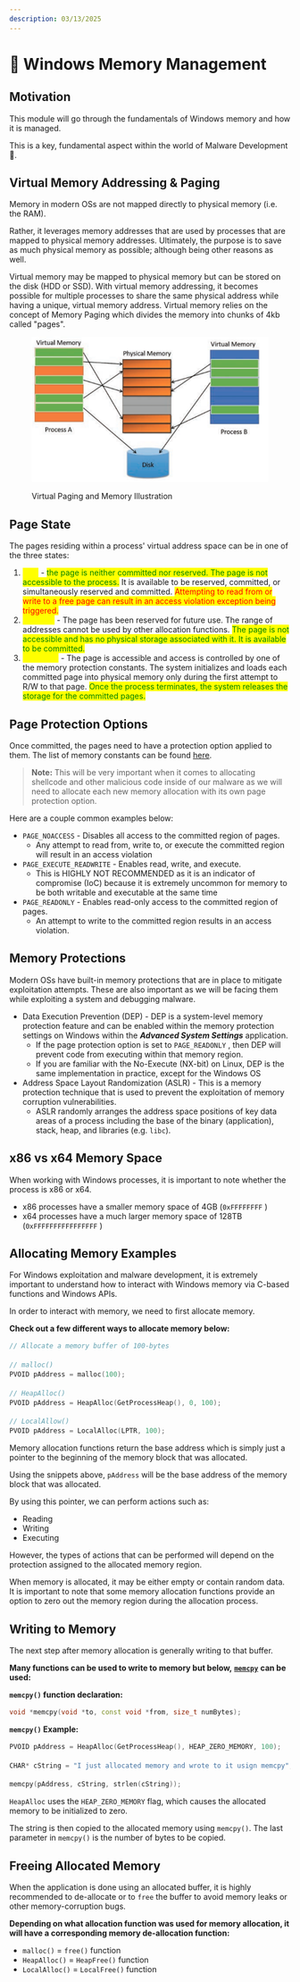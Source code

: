 ```yaml
---
description: 03/13/2025
---
```


# 🧠 Windows Memory Management

## Motivation

This module will go through the fundamentals of Windows memory and how it is managed.

This is a key, fundamental aspect within the world of Malware Development :imp:.

## Virtual Memory Addressing & Paging

Memory in modern OSs are not mapped directly to physical memory (i.e. the RAM).

Rather, it leverages memory addresses that are used by processes that are mapped to physical memory addresses. Ultimately, the purpose is to save as much physical memory as possible; although being other reasons as well.

Virtual memory may be mapped to physical memory but can be stored on the disk (HDD or SSD). With virtual memory addressing, it becomes possible for multiple processes to share the same physical address while having a unique, virtual memory address. Virtual memory relies on the concept of Memory Paging which divides the memory into chunks of 4kb called "pages".

<figure><img src="../../.gitbook/assets/image (238).png" alt=""><figcaption><p>Virtual Paging and Memory Illustration</p></figcaption></figure>

## Page State

The pages residing within a process' virtual address space can be in one of the three states:

1. <mark style="color:yellow;">**`Free`**</mark> - <mark style="color:green;">the page is neither committed nor reserved. The page is not accessible to the process.</mark> It is available to be reserved, committed, or simultaneously reserved and committed. <mark style="color:red;">Attempting to read from or write to a free page can result in an access violation exception being triggered.</mark>
2. <mark style="color:yellow;">**`Reserved`**</mark> - The page has been reserved for future use. The range of addresses cannot be used by other allocation functions. <mark style="color:green;">The page is not accessible and has no physical storage associated with it. It is available to be committed.</mark>
3. <mark style="color:yellow;">**`Committed`**</mark> - The page is accessible and access is controlled by one of the memory protection constants. The system initializes and loads each committed page into physical memory only during the first attempt to R/W to that page. <mark style="color:green;">Once the process terminates, the system releases the storage for the committed pages.</mark>

## Page Protection Options

Once committed, the pages need to have a protection option applied to them. The list of memory constants can be found [here](https://learn.microsoft.com/en-us/windows/win32/memory/memory-protection-constants).

> **Note:** This will be very important when it comes to allocating shellcode and other malicious code inside of our malware as we will need to allocate each new memory allocation with its own page protection option.

Here are a couple common examples below:

* `PAGE_NOACCESS` - Disables all access to the committed region of pages.
  * Any attempt to read from, write to, or execute the committed region will result in an access violation
* `PAGE_EXECUTE_READWRITE` - Enables read, write, and execute.&#x20;
  * This is HIGHLY NOT RECOMMENDED as it is an indicator of compromise (IoC) because it is extremely uncommon for memory to be both writable and executable at the same time
* `PAGE_READONLY` - Enables read-only access to the committed region of pages.
  * An attempt to write to the committed region results in an access violation.

## Memory Protections

Modern OSs have built-in memory protections that are in place to mitigate exploitation attempts. These are also important as we will be facing them while exploiting a system and debugging malware.

* &#x20;Data Execution Prevention (DEP) - DEP is a system-level memory protection feature and can be enabled within the memory protection settings on Windows within the _**Advanced System Settings**_ application.
  * If the page protection option is set to `PAGE_READONLY` , then DEP will prevent code from executing within that memory region.
  * If you are familiar with the No-Execute (NX-bit) on Linux, DEP is the same implementation in practice, except for the Windows OS&#x20;
* Address Space Layout Randomization (ASLR) - This is a memory protection technique that is used to prevent the exploitation of memory corruption vulnerabilities.
  * ASLR randomly arranges the address space positions of key data areas of a process including the base of the binary (application), stack, heap, and libraries (e.g. `libc`).

## x86 vs x64 Memory Space

When working with Windows processes, it is important to note whether the process is x86 or x64.&#x20;

* x86 processes have a smaller memory space of 4GB (`0xFFFFFFFF` )
* x64 processes have a much larger memory space of 128TB (`0xFFFFFFFFFFFFFFFF` )

## Allocating Memory Examples

For Windows exploitation and malware development, it is extremely important to understand how to interact with Windows memory via C-based functions and Windows APIs.&#x20;

In order to interact with memory, we need to first allocate memory.

**Check out a few different ways to allocate memory below:**

```cpp
// Allocate a memory buffer of 100-bytes

// malloc()
PVOID pAddress = malloc(100);

// HeapAlloc()
PVOID pAddress = HeapAlloc(GetProcessHeap(), 0, 100);

// LocalAllow()
PVOID pAddress = LocalAlloc(LPTR, 100);
```

Memory allocation functions return the base address which is simply just a pointer to the beginning of the memory block that was allocated.

Using the snippets above, `pAddress` will be the base address of the memory block that was allocated.

By using this pointer, we can perform actions such as:

* Reading
* Writing
* Executing

However, the types of actions that can be performed will depend on the protection assigned to the allocated memory region.

When memory is allocated, it may be either empty or contain random data. It is important to note that some memory allocation functions provide an option to zero out the memory region during the allocation process.

## Writing to Memory

The next step after memory allocation is generally writing to that buffer.

**Many functions can be used to write to memory but below,** [**`memcpy`**](https://www.geeksforgeeks.org/memcpy-in-cc/) **can be used:**

**`memcpy()` function declaration:**

```cpp
void *memcpy(void *to, const void *from, size_t numBytes);
```

**`memcpy()` Example:**

```cpp
PVOID pAddress = HeapAlloc(GetProcessHeap(), HEAP_ZERO_MEMORY, 100);

CHAR* cString = "I just allocated memory and wrote to it usign memcpy";

memcpy(pAddress, cString, strlen(cString));
```

`HeapAlloc` uses the `HEAP_ZERO_MEMORY` flag, which causes the allocated memory to be initialized to zero.

The string is then copied to the allocated memory using `memcpy()`. The last parameter in `memcpy()` is the number of bytes to be copied.

## Freeing Allocated Memory

When the application is done using an allocated buffer, it is highly recommended to de-allocate or to `free` the buffer to avoid memory leaks or other memory-corruption bugs.

**Depending on what allocation function was used for memory allocation, it will have a corresponding memory de-allocation function:**

* `malloc()` = `free()` function
* `HeapAlloc()` = `HeapFree()` function
* `LocalAlloc()` = `LocalFree()` function
